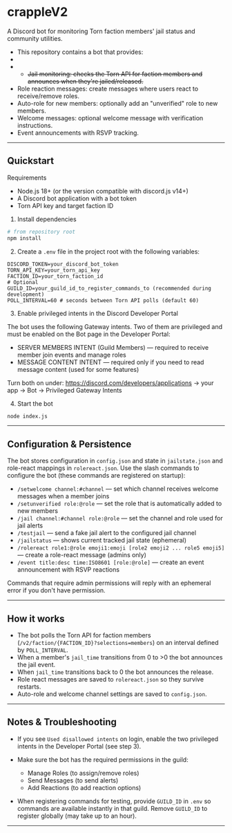 # crappleV2

A Discord bot for monitoring Torn faction members' jail status and community utilities.

- This repository contains a bot that provides:
-
- - ~~Jail monitoring: checks the Torn API for faction members and announces when they're jailed/released.~~
- Role reaction messages: create messages where users react to receive/remove roles.
- Auto-role for new members: optionally add an "unverified" role to new members.
- Welcome messages: optional welcome message with verification instructions.
- Event announcements with RSVP tracking.

---

## Quickstart

Requirements
- Node.js 18+ (or the version compatible with discord.js v14+)
- A Discord bot application with a bot token
- Torn API key and target faction ID

1. Install dependencies

```bash
# from repository root
npm install
```

2. Create a `.env` file in the project root with the following variables:

```
DISCORD_TOKEN=your_discord_bot_token
TORN_API_KEY=your_torn_api_key
FACTION_ID=your_torn_faction_id
# Optional
GUILD_ID=your_guild_id_to_register_commands_to (recommended during development)
POLL_INTERVAL=60 # seconds between Torn API polls (default 60)
```

3. Enable privileged intents in the Discord Developer Portal

The bot uses the following Gateway intents. Two of them are privileged and must be enabled on the Bot page in the Developer Portal:

- SERVER MEMBERS INTENT (Guild Members) — required to receive member join events and manage roles
- MESSAGE CONTENT INTENT — required only if you need to read message content (used for some features)

Turn both on under: https://discord.com/developers/applications → your app → Bot → Privileged Gateway Intents

4. Start the bot

```bash
node index.js
```

---

## Configuration & Persistence

The bot stores configuration in `config.json` and state in `jailstate.json` and role-react mappings in `rolereact.json`. Use the slash commands to configure the bot (these commands are registered on startup):

- `/setwelcome channel:#channel` — set which channel receives welcome messages when a member joins
- `/setunverified role:@role` — set the role that is automatically added to new members
- `/jail channel:#channel role:@role` — set the channel and role used for jail alerts
- `/testjail` — send a fake jail alert to the configured jail channel
- `/jailstatus` — shows current tracked jail state (ephemeral)
- `/rolereact role1:@role emoji1:emoji [role2 emoji2 ... role5 emoji5]` — create a role-react message (admins only)
- `/event title:desc time:ISO8601 [role:@role]` — create an event announcement with RSVP reactions

Commands that require admin permissions will reply with an ephemeral error if you don't have permission.

---

## How it works

- The bot polls the Torn API for faction members (`/v2/faction/{FACTION_ID}?selections=members`) on an interval defined by `POLL_INTERVAL`.
- When a member's `jail_time` transitions from 0 to >0 the bot announces the jail event.
- When `jail_time` transitions back to 0 the bot announces the release.
- Role react messages are saved to `rolereact.json` so they survive restarts.
- Auto-role and welcome channel settings are saved to `config.json`.

---

## Notes & Troubleshooting

- If you see `Used disallowed intents` on login, enable the two privileged intents in the Developer Portal (see step 3).
- Make sure the bot has the required permissions in the guild:
	- Manage Roles (to assign/remove roles)
	- Send Messages (to send alerts)
	- Add Reactions (to add reaction options)

- When registering commands for testing, provide `GUILD_ID` in `.env` so commands are available instantly in that guild. Remove `GUILD_ID` to register globally (may take up to an hour).

---
